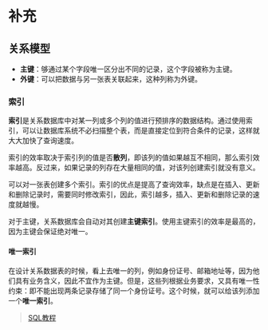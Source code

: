 # 补充

## 关系模型

- **主键**：够通过某个字段唯一区分出不同的记录，这个字段被称为主键。
- **外键**：可以把数据与另一张表关联起来，这种列称为外键。

### 索引

**索引**是关系数据库中对某一列或多个列的值进行预排序的数据结构。通过使用索引，可以让数据库系统不必扫描整个表，而是直接定位到符合条件的记录，这样就大大加快了查询速度。

索引的效率取决于索引列的值是否**散列**，即该列的值如果越互不相同，那么索引效率越高。反过来，如果记录的列存在大量相同的值，对该列创建索引就没有意义。

可以对一张表创建多个索引。索引的优点是提高了查询效率，缺点是在插入、更新和删除记录时，需要同时修改索引，因此，索引越多，插入、更新和删除记录的速度就越慢。

对于主键，关系数据库会自动对其创建**主键索引**。使用主键索引的效率是最高的，因为主键会保证绝对唯一。

#### 唯一索引

在设计关系数据表的时候，看上去唯一的列，例如身份证号、邮箱地址等，因为他们具有业务含义，因此不宜作为主键。但是，这些列根据业务要求，又具有唯一性约束：即不能出现两条记录存储了同一个身份证号。这个时候，就可以给该列添加一个**唯一索引**。

> [SQL教程](https://www.liaoxuefeng.com/wiki/1177760294764384)

